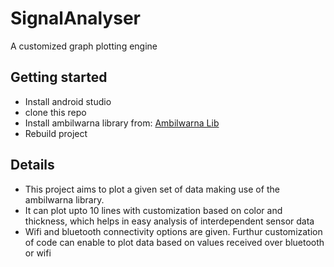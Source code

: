 # SignalAnalyser
A customized graph plotting engine

## Getting started
<ul>
<li> Install android studio</li>
<li> clone this repo</li>
<li> Install ambilwarna library from: <a href = "https://github.com/yukuku/ambilwarna">Ambilwarna Lib</a>
<li> Rebuild project</li>
</ul>

## Details
<ul>
<li>This project aims to plot a given set of data making use of the ambilwarna library. </li>
<li>It can plot upto 10 lines with customization based on color and thickness, which helps in easy analysis of interdependent sensor data</li>
<li>Wifi and bluetooth connectivity options are given. Furthur customization of code can enable to plot data based on values received over bluetooth or wifi</li
</ul>

